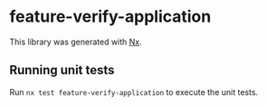 # feature-verify-application

This library was generated with [Nx](https://nx.dev).

## Running unit tests

Run `nx test feature-verify-application` to execute the unit tests.
